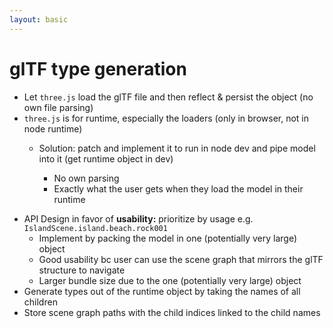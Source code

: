 ```yaml
---
layout: basic
---
```


# glTF type generation

<v-clicks :depth="2">

- Let `three.js` load the glTF file and then reflect & persist the object (no own file parsing)
- <ant-design-frown-filled class="text-red-400" /> `three.js` is for runtime, especially the loaders (only in browser, not in node runtime)
  - <ant-design-smile-filled class="text-green-400" /> Solution: patch and implement it to run in node dev and pipe model into it (get runtime object in dev)
    - <ant-design-smile-filled class="text-green-400" /> No own parsing
    - <ant-design-smile-filled class="text-green-400" /> Exactly what the user gets when they load the model in their runtime

</v-clicks>

<v-clicks class="mt-2">

- API Design in favor of **usability:** prioritize by usage e.g. `IslandScene.island.beach.rock001`
  - <mdi-code class="text-gray-400" /> Implement by packing the model in one (potentially very large) object
  - <ant-design-smile-filled class="text-green-400" /> Good usability bc user can use the scene graph that mirrors the glTF structure to navigate
  - <ant-design-frown-filled class="text-red-400" /> Larger bundle size due to the one (potentially very large) object
- Generate types out of the runtime object by taking the names of all children
- Store scene graph paths with the child indices linked to the child names
<!-- - Use handlebars to generate files -->

</v-clicks>

<!--

- Problem with patch: we need two GLTFLoaders & a patch would patch both:

  1. Patched for plugin, version fixed, bundled
  2. Original for user, version free, not bundled

  - Solution: use `three-stdlib` (extraction of the `three.js` examples directory)

=========

- API Design in favor of **bundle size:** prioritize by usage e.g. `getRock001(getBeach(getIsland(getIslandScene(model))))`
  - Implement by e.g. `function getSomething(parent) { return parent.children[xxx]; }`
  - :) Unused functions could get tree-shaken
  - :( Not very user friendly
- API Design in favor of **combination**: crawl the user code & generate only used paths as direct pointer
  - :( Crawling user applications? Really?

-->
